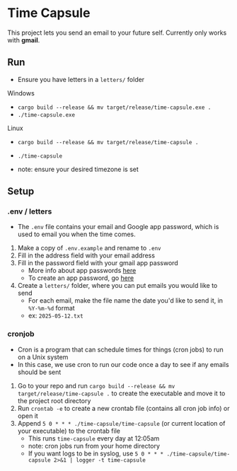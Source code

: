 # Time Capsule

This project lets you send an email to your future self. Currently only works with **gmail**.

## Run

- Ensure you have letters in a `letters/` folder

Windows
- `cargo build --release && mv target/release/time-capsule.exe .`
- `./time-capsule.exe`

Linux
- `cargo build --release && mv target/release/time-capsule .`
- `./time-capsule`
  
- note: ensure your desired timezone is set

## Setup

### .env / letters

- The `.env` file contains your email and Google app password, which is used to email you when the time comes.

1. Make a copy of `.env.example` and rename to `.env`
2. Fill in the address field with your email address
3. Fill in the password field with your gmail app password
   - More info about app passwords [here](https://support.google.com/accounts/answer/185833)
   - To create an app password, go [here](https://myaccount.google.com/apppasswords)
4. Create a `letters/` folder, where you can put emails you would like to send
    - For each email, make the file name the date you'd like to send it, in `%Y-%m-%d` format
    - ex: `2025-05-12.txt`

### cronjob

- Cron is a program that can schedule times for things (cron jobs) to run on a Unix system
- In this case, we use cron to run our code once a day to see if any emails should be sent

1. Go to your repo and run `cargo build --release && mv target/release/time-capsule .` to create the executable and move it to the project root directory
2. Run `crontab -e` to create a new crontab file (contains all cron job info) or open it
3. Append `5 0 * * * ./time-capsule/time-capsule` (or current location of your executable) to the crontab file
   - This runs `time-capsule` every day at 12:05am
   - note: cron jobs run from your home directory
   - If you want logs to be in syslog, use `5 0 * * * ./time-capsule/time-capsule 2>&1 | logger -t time-capsule`
